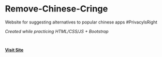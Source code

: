 
# Remove-Chinese-Cringe
Website for suggesting alternatives to popular chinese apps #PrivacyIsRight

*Created while practicing HTML/CSS/JS + Bootstrap*

<br>

**[Visit Site](https://mandarpatkar.github.io/Repo/RemoveChineseCringe/remove-chinese-cringe.html)**
